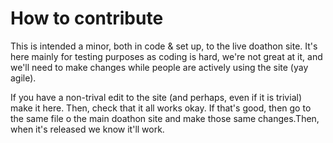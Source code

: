 # How to contribute

This is intended a minor, both in code & set up, to the live doathon site. It's here mainly for testing purposes as coding is hard, we're not great at it, and we'll need to make changes while people are actively using the site (yay agile). 

If you have a non-trival edit to the site (and perhaps, even if it is trivial) make it here. Then, check that it all works okay. If that's good, then go to the same file o the main doathon site and make those same changes.Then, when it's released we know it'll work. 

